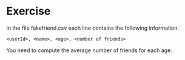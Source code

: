 # Exercise
In the file fakefriend.csv each line contains the following information.

	<userId>, <name>, <age>, <number of friends>

You need to compute the average number of friends for each age.

	


